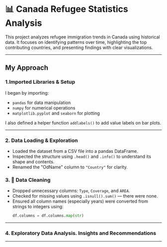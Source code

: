 # 📊 Canada Refugee Statistics Analysis

This project analyzes refugee immigration trends in Canada using historical data. 
It focuses on identifying patterns over time, highlighting the top contributing countries, and presenting findings with clear visualizations.

---

## My Approach

### 1.Imported Libraries & Setup
I began by importing:
- `pandas` for data manipulation
- `numpy` for numerical operations
- `matplotlib.pyplot` and `seaborn` for plotting

I also defined a helper function `addlabels()` to add value labels on bar plots.

---

### 2.  Data Loading & Exploration
- Loaded the dataset from a CSV file into a pandas DataFrame.
- Inspected the structure using `.head()` and `.info()` to understand its shape and contents.
- Renamed the "OdName" column to `"Country"` for clarity.


### 3. 🧹 Data Cleaning
- Dropped unnecessary columns: `Type`, `Coverage`, and `AREA`.
- Checked for missing values using `.isnull().sum()` — there were none.
- Ensured all column names (especially years) were converted from strings to integers using:
  ```python
  df.columns = df.columns.map(str)

---
 ### 4.  Exploratory Data Analysis. Insights and Recommendations
---
